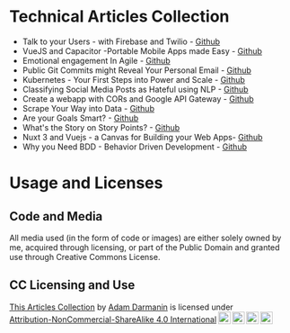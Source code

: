 # Technical Articles Collection

- Talk to your Users - with Firebase and Twilio - [Github](https://github.com/adamd1985/articles/blob/main/vue_phonenumber_verifier/README.md)
- VueJS and Capacitor -Portable Mobile Apps made Easy - [Github](https://github.com/adamd1985/articles/blob/main/vue_mobiledetection/README.md)
- Emotional engagement In Agile - [Github](https://github.com/adamd1985/articles/blob/main/emotional_engagement_in_agile/README.MD)
- Public Git Commits might Reveal Your Personal Email - [Github](https://github.com/adamd1985/articles/blob/main/hiding_your_git_email/README.MD)
- Kubernetes - Your First Steps into Power and Scale - [Github](https://github.com/adamd1985/articles/blob/main/k8s_firststeps/readme.md)
- Classifying Social Media Posts as Hateful using NLP - [Github](https://github.com/adamd1985/articles/blob/main/nlp_intro/readme.md)
- Create a webapp with CORs and Google API Gateway - [Github](https://github.com/adamd1985/articles/tree/main/nodewebapp_GCE_apigateway)
- Scrape Your Way into Data - [Github](https://github.com/adamd1985/articles/blob/main/scrapeyourway_todata/README.md)
- Are your Goals Smart? - [Github](https://github.com/adamd1985/articles/blob/main/smart_goals/README.MD)
- What's the Story on Story Points? - [Github](https://github.com/adamd1985/articles/blob/main/story_of_storypoints/README.MD)
- Nuxt 3 and Vuejs - a Canvas for Building your Web Apps- [Github](https://github.com/adamd1985/articles/blob/main/vue-nuxt-gh-static-landingpage/README.md)
- Why you Need BDD - Behavior Driven Development - [Github](https://github.com/adamd1985/BDD_with_JavaSpring_Python)

# Usage and Licenses

## Code and Media

All media used (in the form of code or images) are either solely owned by me, acquired through licensing, or part of the Public Domain and granted use through Creative Commons License.

## CC Licensing and Use

<p xmlns:cc="http://creativecommons.org/ns#" xmlns:dct="http://purl.org/dc/terms/"><a property="dct:title" rel="cc:attributionURL" href="https://github.com/adamd1985/articles">This Articles Collection</a> by <a rel="cc:attributionURL dct:creator" property="cc:attributionName" href="https://www.linkedin.com/in/adam-darmanin/">Adam Darmanin</a> is licensed under <a href="http://creativecommons.org/licenses/by-nc-sa/4.0/?ref=chooser-v1" target="_blank" rel="license noopener noreferrer" style="display:inline-block;">Attribution-NonCommercial-ShareAlike 4.0 International<img style="height:22px!important;margin-left:3px;vertical-align:text-bottom;" src="https://mirrors.creativecommons.org/presskit/icons/cc.svg?ref=chooser-v1"><img style="height:22px!important;margin-left:3px;vertical-align:text-bottom;" src="https://mirrors.creativecommons.org/presskit/icons/by.svg?ref=chooser-v1"><img style="height:22px!important;margin-left:3px;vertical-align:text-bottom;" src="https://mirrors.creativecommons.org/presskit/icons/nc.svg?ref=chooser-v1"><img style="height:22px!important;margin-left:3px;vertical-align:text-bottom;" src="https://mirrors.creativecommons.org/presskit/icons/sa.svg?ref=chooser-v1"></a></p>
